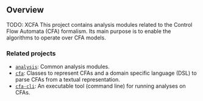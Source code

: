## Overview
TODO: XCFA
This project contains analysis modules related to the Control Flow Automata (CFA) formalism. Its main purpose is to enable the algorithms to operate over CFA models.

### Related projects

* [`analysis`](../../common/analysis/README.md): Common analysis modules.
* [`cfa`](../cfa/README.md): Classes to represent CFAs and a domain specific language (DSL) to parse CFAs from a textual representation.
* [`cfa-cli`](../cfa-cli/README.md): An executable tool (command line) for running analyses on CFAs.